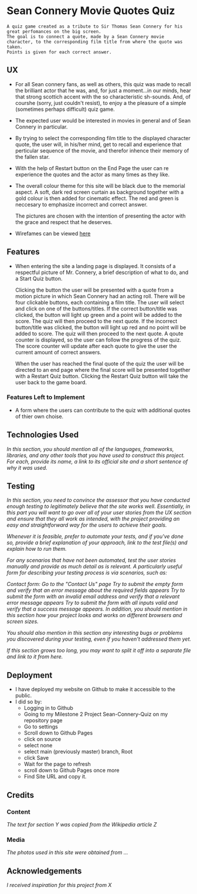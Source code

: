 # Sean Connery Movie Quotes Quiz
    A quiz game created as a tribute to Sir Thomas Sean Connery for his great perfomances on the big screen.
    The goal is to connect a quote, made by a Sean Connery movie character, to the corresponding film title from where the quote was taken.
    Points is given for each correct answer.

## UX
*   For all Sean connery fans, as well as others, this quiz was made to recall the brilliant actor that he was,
    and, for just a moment...in our minds, hear that strong scottich accent with the so characteristic sh-sounds.
    And, of courshe (sorry, just couldn't resist), to enjoy a the pleasure of a simple (sometimes perhaps difficult) quiz game.

*   The expected user would be interested in movies in general and of Sean Connery in particular.

*   By trying to select the corresponding film title to the displayed character quote, 
    the user will, in his/her mind, get to recall and experience that perticular sequence of the movie,
    and therefor inhence their memory of the fallen star. 

*   With the help of Restart button on the End Page the user can re experience the quotes and the actor as many times as they like.

*   The overall colour theme for this site will be black due to the memorial aspect.
    A soft, dark red screen curtain as background together with a gold colour is then added for cinematic effect.
    The red and green is neccesary to emphasize incorrect and correct answer.

    The pictures are chosen with the intention of presenting the actor with the grace and respect that he deserves.

*   Wirefames can be viewed [here](assets/wireframes/sean-connery-movie-quote-quiz.pdf)

## Features

*   When entering the site a landing page is displayed. It consists of a respectful picture of Mr. Connery,
    a brief description of what to do, and a Start Quiz button.
    
    Clicking the button the user will be presented with a quote from a motion picture
    in which Sean Connery had an acting roll.
    There will be four clickable buttons, each containing a film title.
    The user will select and click on one of the buttons/titles.
    If the correct button/title was clicked, the button will light up green and a point will be added to the score.
    The quiz will then proceed to the next quote.
    If the incorrect button/title was clicked, the button will light up red and no point will be added to score.
    The quiz will then proceed to the next quote.
    A qoute counter is displayed, so the user can follow the progress of the quiz.
    The score counter will update after each quote to give the user the current amount of correct answers.
    
    When the user has reached the final quote of the quiz the user will be directed to an end page
    where the final score will be presented together with a Restart Quiz button.
    Clicking the Restart Quiz button will take the user back to the game board.

### Features Left to Implement
*   A form where the users can contribute to the quiz with additional quotes of thier own choise.

## Technologies Used
*In this section, you should mention all of the languages, frameworks, libraries,*
*and any other tools that you have used to construct this project. For each, provide its name,*
*a link to its official site and a short sentence of why it was used.*

## Testing
*In this section, you need to convince the assessor that you have conducted enough testing to legitimately*
*believe that the site works well. Essentially, in this part you will want to go over all of your user stories*
*from the UX section and ensure that they all work as intended, with the project providing an easy and straightforward*
*way for the users to achieve their goals.*

*Whenever it is feasible, prefer to automate your tests, and if you've done so, provide a brief explanation of your approach,*
*link to the test file(s) and explain how to run them.*

*For any scenarios that have not been automated, test the user stories manually and provide as much detail as is relevant.*
*A particularly useful form for describing your testing process is via scenarios, such as:*

*Contact form:*
*Go to the "Contact Us" page*
*Try to submit the empty form and verify that an error message about the required fields appears*
*Try to submit the form with an invalid email address and verify that a relevant error message appears*
*Try to submit the form with all inputs valid and verify that a success message appears.*
*In addition, you should mention in this section how your project looks and works on different browsers and screen sizes.*

*You should also mention in this section any interesting bugs or problems you discovered during your testing,*
*even if you haven't addressed them yet.*

*If this section grows too long, you may want to split it off into a separate file and link to it from here.*

## Deployment


*   I have deployed my website on Github to make it accessible to the public.
* I did so by:
    *   Logging in to Github
    *   Going to my Milestone 2 Project Sean-Connery-Quiz on my repository page
    *   Go to settings
    *   Scroll down to Github Pages
    *   click on source
    *   select none
    *   select main (previously master) branch, Root
    *   click Save
    *   Wait for the page to refresh
    *   scroll down to Github Pages once more
    *   Find Site URL and copy it.


## Credits

### Content
*The text for section Y was copied from the Wikipedia article Z*
### Media
*The photos used in this site were obtained from ...*

## Acknowledgements
*I received inspiration for this project from X*